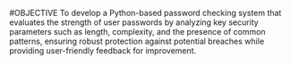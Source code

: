 #OBJECTIVE
To develop a Python-based password checking system that evaluates the strength of user passwords by analyzing key security parameters such as length, complexity, and the presence of common patterns, ensuring robust protection against potential breaches while providing user-friendly feedback for improvement.
